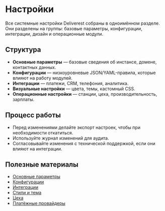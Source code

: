 # Настройки

Все системные настройки Deliverest собраны в одноимённом разделе. Они разделены на группы: базовые параметры, конфигурации, интеграции, дизайн и операционные модули.

## Структура

- **Основные параметры** — базовые сведения об инстансе, домене, контактных данных.
- **Конфигурации** — низкоуровневые JSON/YAML-правила, которые влияют на работу модулей.
- **Интеграции** — платежи, CRM, телефония, аналитика.
- **Визуальные настройки** — цвета, темы, кастомный CSS.
- **Операционные настройки** — станции, цеха, производительность, зарплаты.

## Процесс работы

- Перед изменениями делайте экспорт настроек, чтобы при необходимости откатиться.
- Используйте журнал изменений для аудита.
- Согласовывайте изменения с технической поддержкой, если они влияют на интеграции.

## Полезные материалы

- [Основные параметры](basics.md)
- [Конфигурации](configs.md)
- [Интеграции](integrations.md)
- [Стили и тема](styles.md)
- [Цеха](workshops.md)
- [Платёжные провайдеры](payments.md)
